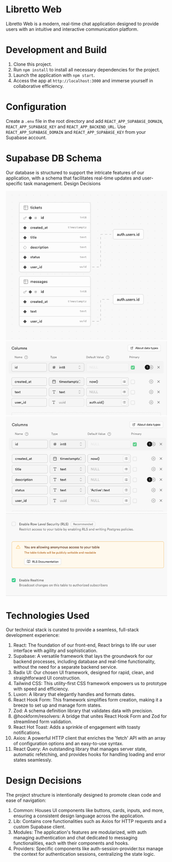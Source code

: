 # Libretto Web

Libretto Web is a modern, real-time chat application designed to provide users with an intuitive and interactive communication platform.

# Development and Build

1. Clone this project.
2. Run ``` npm install ``` to install all necessary dependencies for the project.
3. Launch the application with ``` npm start ```.
4. Access the app at ``` http://localhost:3000 ``` and immerse yourself in collaborative efficiency.

# Configuration

Create a ```.env``` file in the root directory and add ```REACT_APP_SUPABASE_DOMAIN```, ```REACT_APP_SUPABASE_KEY``` and ```REACT_APP_BACKEND_URL```.
Use ```REACT_APP_SUPABASE_DOMAIN``` and ```REACT_APP_SUPABASE_KEY``` from your Supabase account.

# Supabase DB Schema

Our database is structured to support the intricate features of our application, with a schema that facilitates real-time updates and user-specific task management.
Design Decisions

![alt text](<images/CleanShot 2024-03-01 at 19.49.42.png>)
![alt text](<images/CleanShot 2024-03-01 at 19.50.29.png>)
![alt text](<images/CleanShot 2024-03-01 at 19.51.07.png>)
![alt text](<images/CleanShot 2024-03-01 at 20.51.07.png>)


# Technologies Used

Our technical stack is curated to provide a seamless, full-stack development experience:

1. React: The foundation of our front-end, React brings to life our user interface with agility and sophistication.
2. Supabase: A versatile framework that lays the groundwork for our backend processes, including database and real-time functionality, without the need for a separate backend service.
3. Radix UI: Our chosen UI framework, designed for rapid, clean, and straightforward UI construction.
4. Tailwind CSS: This utility-first CSS framework empowers us to prototype with speed and efficiency.
5. Luxon: A library that elegantly handles and formats dates.
6. React Hook Form: This framework simplifies form creation, making it a breeze to set up and manage form states.
7. Zod: A schema definition library that validates data with precision.
8. @hookform/resolvers: A bridge that unites React Hook Form and Zod for streamlined form validation.
9. React Hot Toast: Adds a sprinkle of engagement with toasty notifications.
10. Axios: A powerful HTTP client that enriches the 'fetch' API with an array of configuration options and an easy-to-use syntax.
11. React Query: An outstanding library that manages server state, automatic refetching, and provides hooks for handling loading and error states seamlessly.

# Design Decisions

The project structure is intentionally designed to promote clean code and ease of navigation:

1. Common: Houses UI components like buttons, cards, inputs, and more, ensuring a consistent design language across the application.
2. Lib: Contains core functionalities such as Axios for HTTP requests and a custom Supabase client.
3. Modules: The application's features are modularized, with auth managing authentication and chat dedicated to messaging functionalities, each with their components and hooks.
4. Providers: Specific components like auth-session-provider.tsx manage the context for authentication sessions, centralizing the state logic.
